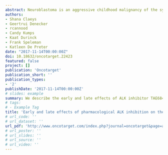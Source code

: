 ```yaml
---
abstract: Neuroblastoma is an aggressive childhood malignancy of the sympathetic nervous system. Despite multi-modal therapy, survival of high-risk patients remains disappointingly low, underscoring the need for novel treatment strategies. The discovery of ALK activating mutations opened the way to precision treatment in a subset of these patients. Previously, we investigated the transcriptional effects of pharmacological ALK inhibition on neuroblastoma cell lines, six hours after TAE684 administration, resulting in the 77-gene ALK signature, which was shown to gradually decrease from 120 minutes after TAE684 treatment, to gain deeper insight into the molecular effects of oncogenic ALK signaling. Here, we further dissected the transcriptional dynamic profiles of neuroblastoma cells upon TAE684 treatment in a detailed timeframe of ten minutes up to six hours after inhibition, in order to identify additional early targets for combination treatment. We observed an unexpected initial upregulation of positively regulated MYCN target genes following subsequent downregulation of overall MYCN activity. In addition, we identified adrenomedullin (ADM), previously shown to be implicated in sunitinib resistance, as the earliest response gene upon ALK inhibition. We describe the early and late effects of ALK inhibitor TAE684 treatment on the neuroblastoma transcriptome. The observed unexpected upregulation of ADM warrants further investigation in relation to putative ALK resistance in neuroblastoma patients currently undergoing ALK inhibitor treatment.
authors:
- Shana Claeys
- Geertrui Denecker
- rcannood
- Candy Kumps
- Kaat Durinck
- Frank Speleman
- Katleen De Preter
date: "2017-11-14T00:00:00Z"
doi: 10.18632/oncotarget.22423
featured: false
project: []
publication: 'Oncotarget'
publication_short: ''
publication_types:
- '2'
publishDate: '2017-11-14T00:00:00Z'
# slides: example
summary: We describe the early and late effects of ALK inhibitor TAE684 treatment on the neuroblastoma transcriptome. 
# tags:
# - Example Tag
title: 'Early and late effects of pharmacological ALK inhibition on the neuroblastoma transcriptome'
# url_code: ''
# url_dataset: ''
url_pdf: 'http://www.oncotarget.com/index.php?journal=oncotarget&page=article&op=download&path%5B%5D=22423&path%5B%5D=70913'
# url_poster: ''
# url_slides: ''
# url_source: ''
# url_video: ''
---
```

